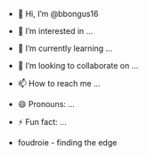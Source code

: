 - 👋 Hi, I’m @bbongus16
- 👀 I’m interested in ...
- 🌱 I’m currently learning ...
- 💞️ I’m looking to collaborate on ...
- 📫 How to reach me ...
- 😄 Pronouns: ...
- ⚡ Fun fact: ...

- foudroie - finding the edge

<!---
bbongus16/bbongus16 is a ✨ special ✨ repository because its `README.md` (this file) appears on your GitHub profile.
You can click the Preview link to take a look at your changes.


--->
